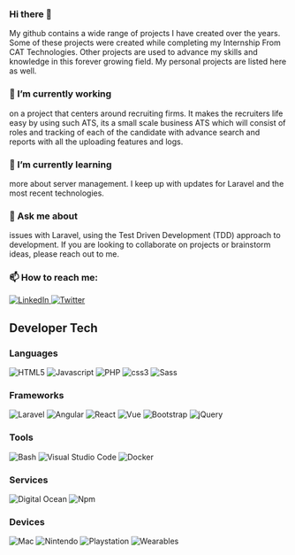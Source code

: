 ### Hi there 👋

My github contains a wide range of projects I have created over the years. Some of these projects were created while completing my Internship From CAT Technologies. Other projects are used to advance my skills and knowledge in this forever growing field. My personal projects are listed here as well.

### 🔭 I’m currently working

on a project that centers around recruiting firms. It makes the recruiters life easy by using such ATS, its a small scale business ATS which will consist of roles and tracking of each of the candidate with advance search and reports with all the uploading features and logs. 

### 🌱 I’m currently learning

more about server management. I keep up with updates for Laravel and the most recent technologies.

### 💬 Ask me about

issues with Laravel, using the Test Driven Development (TDD) approach to development. If you are looking to collaborate on projects or brainstorm ideas, please reach out to me.

### 📫 How to reach me:
<p align="left">
    <a href="https://in.linkedin.com/in/jaweed-khan-b5b497104">
        <img src="" alt="LinkedIn" style="max-width:100%;">
    </a>
    <a href="https://twitter.com/MrJaweedkhan">
        <img src="" alt="Twitter" style="max-width:100%;">
    </a>
</p>

## Developer Tech

### Languages
<p align="left">
    <img src="" alt="HTML5" style="max-width:100%;">
    <img src="" alt="Javascript" style="max-width:100%;">
    <img src="" alt="PHP" style="max-width:100%;">
    <img src="" alt="css3" style="max-width:100%;">
    <img src="" alt="Sass" style="max-width:100%;">
</p>

### Frameworks
<p align="left">
    <img src="" alt="Laravel" style="max-width:100%;">
    <img src="" alt="Angular" style="max-width:100%;">
    <img src="" alt="React" style="max-width:100%;">
    <img src="" alt="Vue" style="max-width:100%;">
    <img src="" alt="Bootstrap" style="max-width:100%;">
    <img src="" alt="jQuery" style="max-width:100%;">
</p>

### Tools
<p align="left">
    <img src="" alt="Bash" style="max-width:100%;">
    <img src="" alt="Visual Studio Code" style="max-width:100%;">
    <img src="" alt="Docker" style="max-width:100%;">
</p>

### Services
<p align="left">
    <img src="" alt="Digital Ocean" style="max-width:100%;">
    <img src="" alt="Npm" style="max-width:100%;">
</p>

### Devices
<p align="left">
    <img src="" alt="Mac" style="max-width:100%;">
    <img src="" alt="Nintendo" style="max-width:100%;">
    <img src="" alt="Playstation" style="max-width:100%;">
    <img src="" alt="Wearables" style="max-width:100%;">
</p>
